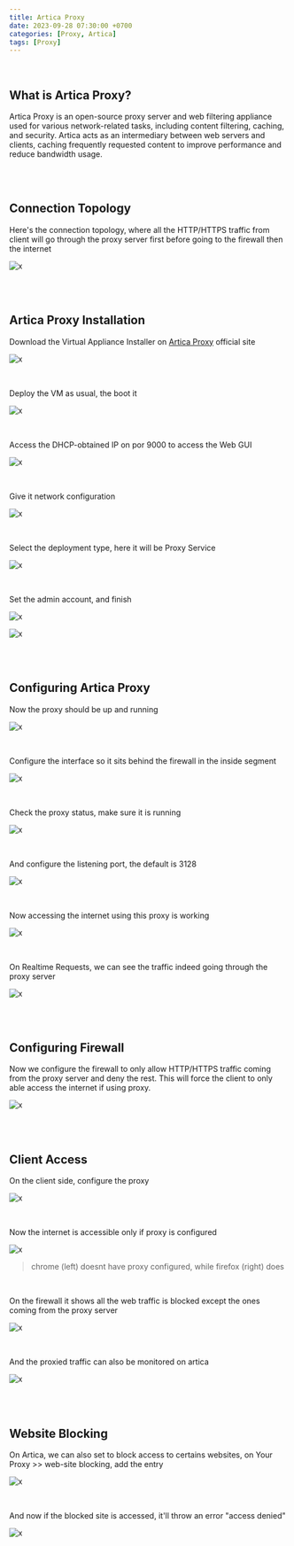 ```yaml
---
title: Artica Proxy
date: 2023-09-28 07:30:00 +0700
categories: [Proxy, Artica]
tags: [Proxy]
---
```


<br>

## What is Artica Proxy?

Artica Proxy is an open-source proxy server and web filtering appliance used for various network-related tasks, including content filtering, caching, and security. Artica acts as an intermediary between web servers and clients, caching frequently requested content to improve performance and reduce bandwidth usage.

<br>
<br>

## Connection Topology

Here's the connection topology, where all the HTTP/HTTPS traffic from client will go through the proxy server first before going to the firewall then the internet

![x](/static/2023-09-28-artica/00.png)

<br>
<br>

## Artica Proxy Installation

Download the Virtual Appliance Installer on [Artica Proxy](https://artica-proxy.com/telechargements/) official site

![x](/static/2023-09-28-artica/00a.png)

<br>

Deploy the VM as usual, the boot it

![x](/static/2023-09-28-artica/01.png)

<br>

Access the DHCP-obtained IP on por 9000 to access the Web GUI

![x](/static/2023-09-28-artica/02.png)

<br>

Give it network configuration

![x](/static/2023-09-28-artica/03.png)

<br>

Select the deployment type, here it will be Proxy Service

![x](/static/2023-09-28-artica/04.png)

<br>

Set the admin account, and finish

![x](/static/2023-09-28-artica/05.png)

![x](/static/2023-09-28-artica/06.png)

<br>
<br>

## Configuring Artica Proxy

Now the proxy should be up and running

![x](/static/2023-09-28-artica/07.png)

<br>

Configure the interface so it sits behind the firewall in the inside segment

![x](/static/2023-09-28-artica/08a.png)

<br>

Check the proxy status, make sure it is running

![x](/static/2023-09-28-artica/08.png)

<br>

And configure the listening port, the default is 3128

![x](/static/2023-09-28-artica/09.png)

<br>

Now accessing the internet using this proxy is working

![x](/static/2023-09-28-artica/10.png)

<br>

On Realtime Requests, we can see the traffic indeed going through the proxy server

![x](/static/2023-09-28-artica/11.png)

<br>
<br>

## Configuring Firewall

Now we configure the firewall to only allow HTTP/HTTPS traffic coming from the proxy server and deny the rest. This will force the client to only able access the internet if using proxy.

![x](/static/2023-09-28-artica/15.png)

<br>
<br>

## Client Access

On the client side, configure the proxy

![x](/static/2023-09-28-artica/12.png)

<br>

Now the internet is accessible only if proxy is configured

![x](/static/2023-09-28-artica/16.png)

> chrome (left) doesnt have proxy configured, while firefox (right) does

<br>

On the firewall it shows all the web traffic is blocked except the ones coming from the proxy server

![x](/static/2023-09-28-artica/17.png)

<br>

And the proxied traffic can also be monitored on artica

![x](/static/2023-09-28-artica/14.png)

<br>
<br>

## Website Blocking

On Artica, we can also set to block access to certains websites, on Your Proxy >> web-site blocking, add the entry

![x](/static/2023-09-28-artica/18.png)

<br>

And now if the blocked site is accessed, it'll throw an error "access denied"

![x](/static/2023-09-28-artica/19.png)

<br>

